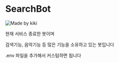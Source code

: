 # SearchBot
![Made by kiki](https://img.shields.io/badge/Made%20By%20KIKI-Good%20Job-brightgreen)

현재 서비스 종료한 봇이며

검색기능, 음악기능 등 많은 기능을 소유하고 있는 봇입니다

.env 파일을 추가해서 커스텀하면 됩니다
